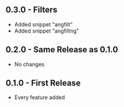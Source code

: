 ## 0.3.0 - Filters
* Added snippet "angfilt"
* Added snippet "angfiltng"

## 0.2.0 - Same Release as 0.1.0
* No changes

## 0.1.0 - First Release
* Every feature added
